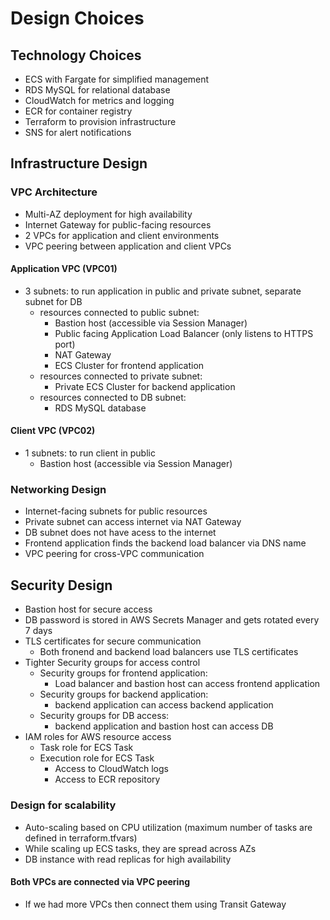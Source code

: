 # Design Choices
## Technology Choices
- ECS with Fargate for simplified management
- RDS MySQL for relational database
- CloudWatch for metrics and logging
- ECR for container registry
- Terraform to provision infrastructure
- SNS for alert notifications

## Infrastructure Design

### VPC Architecture
- Multi-AZ deployment for high availability
- Internet Gateway for public-facing resources
- 2 VPCs for application and client environments
- VPC peering between application and client VPCs

#### Application VPC (VPC01)
- 3 subnets: to run application in public and private subnet, separate subnet for DB
    - resources connected to public subnet:
        - Bastion host (accessible via Session Manager)
        - Public facing Application Load Balancer (only listens to HTTPS port)
        - NAT Gateway
        - ECS Cluster for frontend application
    - resources connected to private subnet:
        - Private ECS Cluster for backend application
    - resources connected to DB subnet:
        - RDS MySQL database

#### Client VPC (VPC02)
- 1 subnets: to run client in public
    - Bastion host (accessible via Session Manager)

### Networking Design
- Internet-facing subnets for public resources
- Private subnet can access internet via NAT Gateway
- DB subnet does not have acess to the internet
- Frontend application finds the backend load balancer via DNS name
- VPC peering for cross-VPC communication

## Security Design
- Bastion host for secure access
- DB password is stored in AWS Secrets Manager and gets rotated every 7 days
- TLS certificates for secure communication
    - Both fronend and backend load balancers use TLS certificates
- Tighter Security groups for access control
    - Security groups for frontend application:
        - Load balancer and bastion host can access frontend application
    - Security groups for backend application:
        - backend application can access backend application
    - Security groups for DB access:
        - backend application and bastion host can access DB
- IAM roles for AWS resource access
    - Task role for ECS Task
    - Execution role for ECS Task
       - Access to CloudWatch logs
       - Access to ECR repository

### Design for scalability
- Auto-scaling based on CPU utilization (maximum number of tasks are defined in terraform.tfvars)
- While scaling up ECS tasks, they are spread across AZs
- DB instance with read replicas for high availability

#### Both VPCs are connected via VPC peering
- If we had more VPCs then connect them using Transit Gateway

